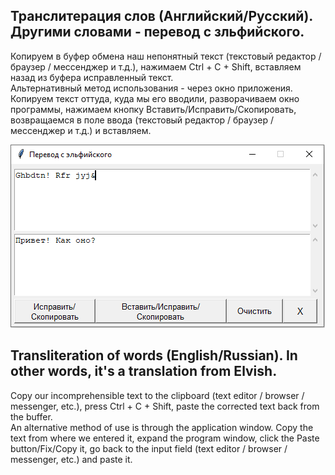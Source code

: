 ## Транслитерация слов (Английский/Русский). Другими словами - перевод с зльфийского.  

Копируем в буфeр обмена наш непонятный текст (текстовый редактор / браузер / мессенджер и т.д.), нажимаем Ctrl + C + Shift, вставляем назад из буфера исправленный текст.  
Альтернативный метод использования - через окно приложения. Копируем текст оттуда, куда мы его вводили, разворачиваем окно программы, нажимаем кнопку Вставить/Исправить/Скопировать, возвращаемся в поле ввода (текстовый редактор / браузер / мессенджер и т.д.) и вставляем.  

![Window](https://github.com/Demston/My_Transliteration/blob/main/screenshot.png)  

## Transliteration of words (English/Russian). In other words, it's a translation from Elvish.  

Copy our incomprehensible text to the clipboard (text editor / browser / messenger, etc.), press Ctrl + C + Shift, paste the corrected text back from the buffer.  
An alternative method of use is through the application window. Copy the text from where we entered it, expand the program window, click the Paste button/Fix/Copy it, go back to the input field (text editor / browser / messenger, etc.) and paste it.